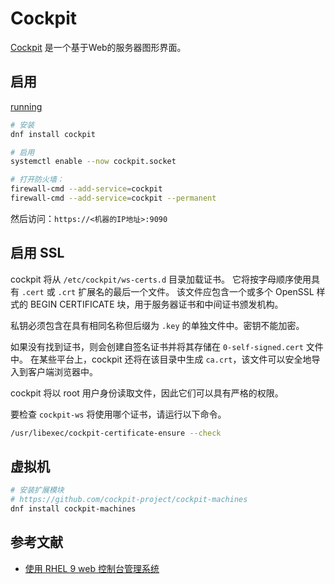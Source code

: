 # Cockpit

[Cockpit](https://cockpit-project.org/) 是一个基于Web的服务器图形界面。

## 启用

[running](https://cockpit-project.org/running.html)

```sh
# 安装
dnf install cockpit

# 启用
systemctl enable --now cockpit.socket

# 打开防火墙：
firewall-cmd --add-service=cockpit
firewall-cmd --add-service=cockpit --permanent
```

然后访问：`https://<机器的IP地址>:9090`

## 启用 SSL

cockpit 将从 `/etc/cockpit/ws-certs.d` 目录加载证书。
它将按字母顺序使用具有 `.cert` 或 `.crt` 扩展名的最后一个文件。
该文件应包含一个或多个 OpenSSL 样式的 BEGIN CERTIFICATE 块，用于服务器证书和中间证书颁发机构。

私钥必须包含在具有相同名称但后缀为 `.key` 的单独文件中。密钥不能加密。

如果没有找到证书，则会创建自签名证书并将其存储在 `0-self-signed.cert` 文件中。
在某些平台上，cockpit 还将在该目录中生成 `ca.crt`，该文件可以安全地导入到客户端浏览器中。

cockpit 将以 root 用户身份读取文件，因此它们可以具有严格的权限。

要检查 `cockpit-ws` 将使用哪个证书，请运行以下命令。

```sh
/usr/libexec/cockpit-certificate-ensure --check
```

## 虚拟机

```sh
# 安装扩展模块
# https://github.com/cockpit-project/cockpit-machines
dnf install cockpit-machines
```

## 参考文献

- [使用 RHEL 9 web 控制台管理系统](https://access.redhat.com/documentation/zh-cn/red_hat_enterprise_linux/9/html/managing_systems_using_the_rhel_9_web_console/index#doc-wrapper)